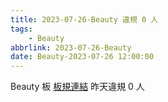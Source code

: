 ```yaml
---
title: 2023-07-26-Beauty 違規 0 人
tags:
    - Beauty
abbrlink: 2023-07-26-Beauty
date: Beauty-2023-07-26 12:00:00
---
```

Beauty 板 [板規連結](https://www.ptt.cc/bbs/Beauty/M.1630069980.A.84B.html)
昨天違規 0 人
